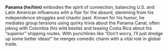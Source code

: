 **Panama (he/him)** embodies the spirit of connection, balancing U.S. and Latin American influences with a flair for the absurd, stemming from his independence struggles and chaotic past. Known for his humor, he mediates group tensions using quirky trivia about the Panama Canal, often joking with Colombia (his wild bestie) and teasing Costa Rica about his “superior” shipping routes. With punchlines like “Don’t worry, I’ll just dredge up some better ideas!” he merges comedic charm with a vital role in global trade.